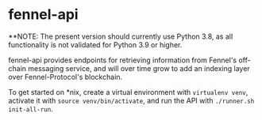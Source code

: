 # fennel-api

**NOTE: The present version should currently use Python 3.8, as all functionality is not validated for Python 3.9 or higher.

fennel-api provides endpoints for retrieving information from Fennel's off-chain messaging service, and will over time grow to add an indexing layer over Fennel-Protocol's blockchain.

To get started on \*nix, create a virtual environment with `virtualenv venv`, activate it with `source venv/bin/activate`, and run the API with `./runner.sh init-all-run`.
